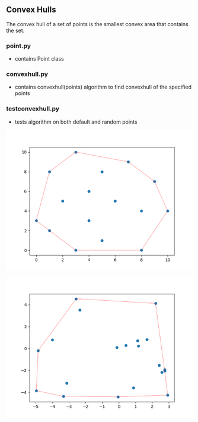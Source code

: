 ## Convex Hulls

The convex hull of a set of points is the smallest convex area that contains the set.

### point.py
- contains Point class

### convexhull.py
- contains convexhull(points) algorithm to find convexhull of the specified points

### testconvexhull.py
- tests algorithm on both default and random points

![ch of default points](./CH.png)

![ch of random points](./random_CH.png)